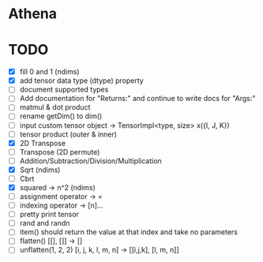 # Athena

# TODO
- [X] fill 0 and 1 (ndims)
- [X] add tensor data type (dtype) property
- [ ] document supported types
- [ ] Add documentation for "Returns:" and continue to write docs for "Args:"
- [ ] matmul & dot product 
- [ ] rename getDim() to dim()
- [ ] input custom tensor object -> TensorImpl<type, size> x({I, J, K})
- [ ] tensor product (outer & inner)
- [X] 2D Transpose 
- [ ] Transpose (2D permute)
- [ ] Addition/Subtraction/Division/Multiplication
- [X] Sqrt (ndims) 
- [ ] Cbrt 
- [X] squared -> n^2 (ndims) 
- [ ] assignment operator -> = 
- [ ] indexing operator -> [n]...
- [ ] pretty print tensor 
- [ ] rand and randn 
- [ ] item() should return the value at that index and take no parameters
- [ ] flatten() [[], []] -> []
- [ ] unflatten(1, 2, 2) [i, j, k, l, m, n] -> [[i,j,k], [l, m, n]]
